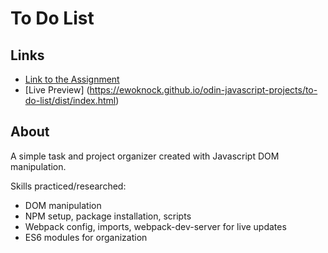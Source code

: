 # To Do List

## Links
- [Link to the Assignment](https://www.theodinproject.com/lessons/javascript-todo-list)
- [Live Preview] (https://ewoknock.github.io/odin-javascript-projects/to-do-list/dist/index.html)

## About
A simple task and project organizer created with Javascript DOM manipulation.

Skills practiced/researched:
- DOM manipulation
- NPM setup, package installation, scripts
- Webpack config, imports, webpack-dev-server for live updates
- ES6 modules for organization